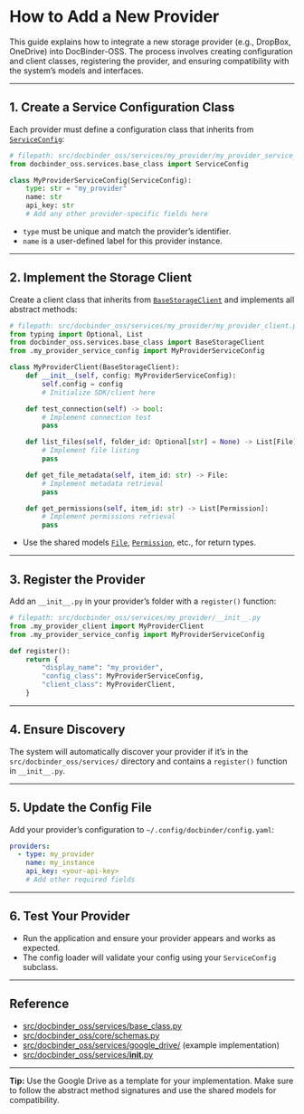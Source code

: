 # How to Add a New Provider

This guide explains how to integrate a new storage provider (e.g., DropBox, OneDrive) into DocBinder-OSS. The process involves creating configuration and client classes, registering the provider, and ensuring compatibility with the system’s models and interfaces.

---

## 1. Create a Service Configuration Class

Each provider must define a configuration class that inherits from [`ServiceConfig`](src/docbinder_oss/services/base_class.py):

```python
# filepath: src/docbinder_oss/services/my_provider/my_provider_service_config.py
from docbinder_oss.services.base_class import ServiceConfig

class MyProviderServiceConfig(ServiceConfig):
    type: str = "my_provider"
    name: str
    api_key: str
    # Add any other provider-specific fields here
```

- `type` must be unique and match the provider’s identifier.
- `name` is a user-defined label for this provider instance.

---

## 2. Implement the Storage Client

Create a client class that inherits from [`BaseStorageClient`](src/docbinder_oss/services/base_class.py) and implements all abstract methods:

```python
# filepath: src/docbinder_oss/services/my_provider/my_provider_client.py
from typing import Optional, List
from docbinder_oss.services.base_class import BaseStorageClient
from .my_provider_service_config import MyProviderServiceConfig

class MyProviderClient(BaseStorageClient):
    def __init__(self, config: MyProviderServiceConfig):
        self.config = config
        # Initialize SDK/client here

    def test_connection(self) -> bool:
        # Implement connection test
        pass

    def list_files(self, folder_id: Optional[str] = None) -> List[File]:
        # Implement file listing
        pass

    def get_file_metadata(self, item_id: str) -> File:
        # Implement metadata retrieval
        pass

    def get_permissions(self, item_id: str) -> List[Permission]:
        # Implement permissions retrieval
        pass
```

- Use the shared models [`File`](src/docbinder_oss/core/schemas.py), [`Permission`](src/docbinder_oss/core/schemas.py), etc., for return types.

---

## 3. Register the Provider

Add an `__init__.py` in your provider’s folder with a `register()` function:

```python
# filepath: src/docbinder_oss/services/my_provider/__init__.py
from .my_provider_client import MyProviderClient
from .my_provider_service_config import MyProviderServiceConfig

def register():
    return {
        "display_name": "my_provider",
        "config_class": MyProviderServiceConfig,
        "client_class": MyProviderClient,
    }
```

---

## 4. Ensure Discovery

The system will automatically discover your provider if it’s in the `src/docbinder_oss/services/` directory and contains a `register()` function in `__init__.py`.

---

## 5. Update the Config File

Add your provider’s configuration to `~/.config/docbinder/config.yaml`:

```yaml
providers:
  - type: my_provider
    name: my_instance
    api_key: <your-api-key>
    # Add other required fields
```

---

## 6. Test Your Provider

- Run the application and ensure your provider appears and works as expected.
- The config loader will validate your config using your `ServiceConfig` subclass.

---

## Reference

- [src/docbinder_oss/services/base_class.py](src/docbinder_oss/services/base_class.py)
- [src/docbinder_oss/core/schemas.py](src/docbinder_oss/core/schemas.py)
- [src/docbinder_oss/services/google_drive/](src/docbinder_oss/services/google_drive/) (example implementation)
- [src/docbinder_oss/services/__init__.py](src/docbinder_oss/services/__init__.py)

---

**Tip:** Use the Google Drive as a template for your implementation. Make sure to follow the abstract method signatures and use the shared models for compatibility.